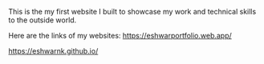 This is the my first website I built to showcase my work and technical skills to the outside world.

Here are the links of my websites:
https://eshwarportfolio.web.app/

https://eshwarnk.github.io/
